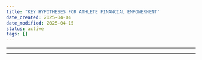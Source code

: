 ```yaml
---
title: "KEY HYPOTHESES FOR ATHLETE FINANCIAL EMPOWERMENT"
date_created: 2025-04-04
date_modified: 2025-04-15
status: active
tags: []
---
```


---

---


